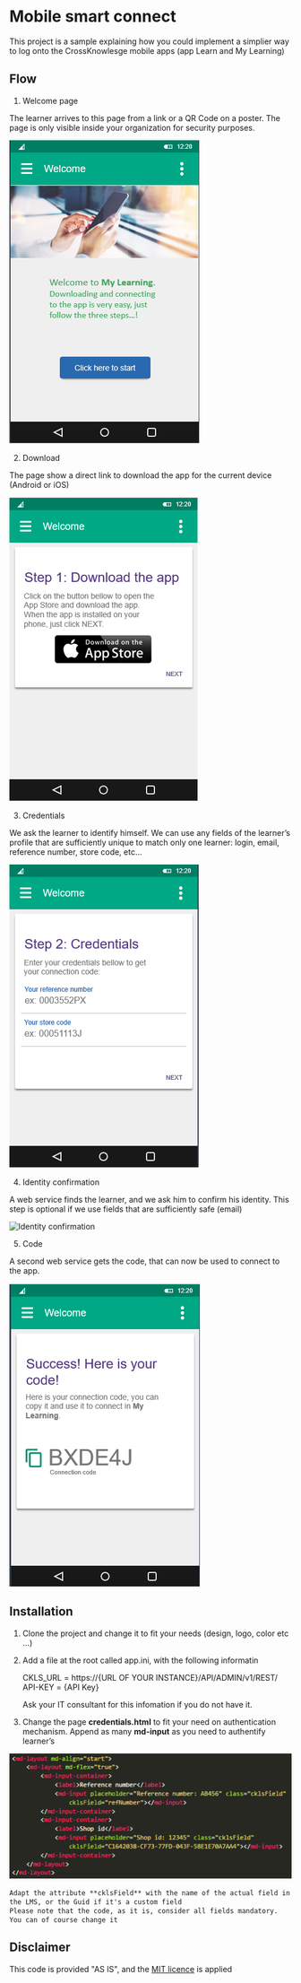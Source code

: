 # Mobile smart connect

This project is a sample explaining how you could implement a simplier way to log onto the CrossKnowlesge mobile apps (app Learn and My Learning)

## Flow

1. Welcome page

The learner arrives to this page from a link or a QR Code on a poster. The page is only visible inside your organization for security purposes.

![Welcome page](docs/step1.png)

2. Download

The page show a direct link to download the app for the current device (Android or iOS)

![Download](docs/step2.png)

3. Credentials

We ask the learner to identify himself. We can use any fields of the learner’s profile that are sufficiently unique to match only one learner: login, email, reference number, store code, etc…

![Credentials](docs/step3.png)

4. Identity confirmation

A web service finds the learner, and we ask him to confirm his identity. This step is optional if we use fields that are sufficiently safe (email)

![Identity confirmation](docsstep4.png)

5. Code

A second web service gets the code, that can now be used to connect to the app.

![Code](docs/step5.png)

## Installation

1. Clone the project and change it to fit your needs (design, logo, color etc ...)
2. Add a file at the root called app.ini, with the following informatin

    CKLS_URL = https://{URL OF YOUR INSTANCE}/API/ADMIN/v1/REST/
    API-KEY = {API Key}

    Ask your IT consultant for this infomation if you do not have it.

3. Change the page **credentials.html** to fit your need on authentication mechanism. Append as many **md-input** as you need
to authentify learner’s

![Credentials](docs/credCode.png)

    Adapt the attribute **cklsField** with the name of the actual field in the LMS, or the Guid if it's a custom field
    Please note that the code, as it is, consider all fields mandatory. You can of course change it

## Disclaimer

This code is provided "AS IS", and the [MIT licence](https://opensource.org/licenses/MIT) is applied